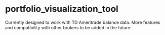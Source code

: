 # portfolio_visualization_tool
Currently designed to work with TD Ameritrade balance data. More features and compatibility with other brokers to be added in the future.
